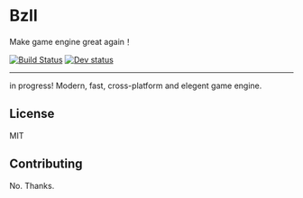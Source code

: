 # Bzll 
Make game engine great again！

[![Build Status](https://travis-ci.org/whatever1992/Bzll.svg?branch=master)](https://travis-ci.org/whatever1992/Bzll)
[![Dev status](https://ci.appveyor.com/api/projects/status/nunldyhuvrfk4wtn/branch/dev?svg=true)](https://ci.appveyor.com/project/whatever1992/bzll/branch/master)

--- 
in progress! Modern, fast, cross-platform and elegent game engine.


## License
MIT

## Contributing
No. Thanks.